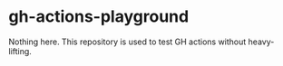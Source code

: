 # gh-actions-playground

Nothing here. This repository is used to test GH actions without heavy-lifting.

